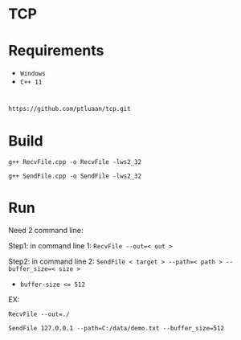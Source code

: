 # TCP

# Requirements

* ```Windows```
* ```C++ 11 ```

#
```
https://github.com/ptluaan/tcp.git
```

# Build
```g++ RecvFile.cpp -o RecvFile -lws2_32```

```g++ SendFile.cpp -o SendFile -lws2_32```

# Run
Need 2 command line:

Step1: in command line 1:   ```RecvFile --out=< out >```


Step2: in command line 2:  ```SendFile < target > --path=< path > --buffer_size=< size >```

* ```buffer-size <= 512```

EX:

 ```RecvFile --out=./```
 
 ```SendFile 127.0.0.1 --path=C:/data/demo.txt --buffer_size=512```





